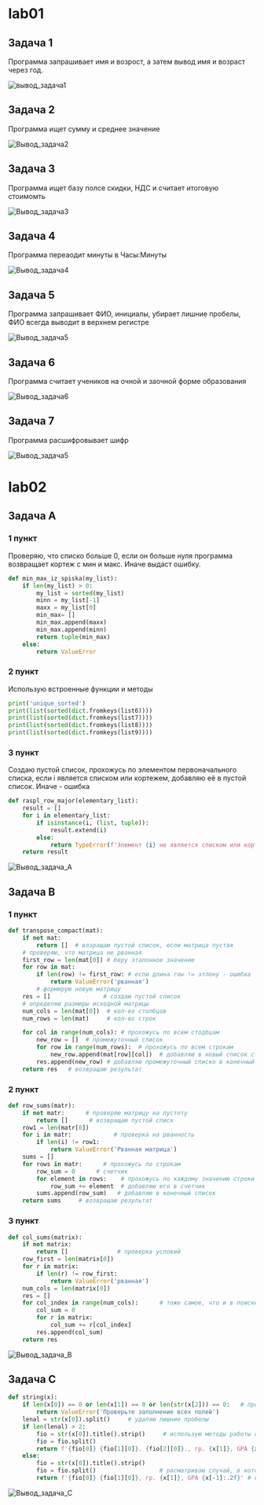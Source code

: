 # lab01

## Задача 1

Программа запрашивает имя и возрост, а затем вывод имя и возраст через год.  

![вывод_задача1](/images/lab01/01.png)

## Задача 2

Программа ищет сумму и среднее значение 

![Вывод_задача2](/images/lab01/02.png)

## Задача 3

Программа ищет базу полсе скидки, НДС и считает итоговую стоимомть 

![Вывод_задача3](/images/lab01/03.png)

## Задача 4

Программа переаодит минуты в Часы:Минуты

![Вывод_задача4](/images/lab01/04.png)

## Задача 5

Программа запрашивает ФИО, инициалы, убирает лишние пробелы, ФИО всегда выводит в верхнем регистре

![Вывод_задача5](/images/lab01/05.png)

## Задача 6

Программа считает учеников на очной и заочной форме образования

![Вывод_задача6](/images/lab01/06.png)

## Задача 7

Программа расшифровывает шифр

![Вывод_задача5](/images/lab01/07.png)


# lab02

## Задача A

### 1 пункт

Проверяю, что списко больше 0, если он больше нуля программа возвращает кортеж с мин и макс. Иначе выдаст ошибку. 


```python
def min_max_iz_spiska(my_list): 
    if len(my_list) > 0:          
        my_list = sorted(my_list)
        minn = my_list[-1]
        maxx = my_list[0]
        min_max= []
        min_max.append(maxx)
        min_max.append(minn)
        return tuple(min_max)
    else:
        return ValueError
```

### 2 пункт

Использую встроенные функции и методы


```python
print('unique_sorted')
print(list(sorted(dict.fromkeys(list6))))
print(list(sorted(dict.fromkeys(list7))))
print(list(sorted(dict.fromkeys(list8))))
print(list(sorted(dict.fromkeys(list9))))
```

### 3 пункт 

Создаю пустой список, прохожусь по элементом первоначального списка, если i является списком или кортежем, добавляю её в пустой список. Иначе - ошибка  


```python
def raspl_row_major(elementary_list):
    result = []
    for i in elementary_list:
        if isinstance(i, (list, tuple)):
            result.extend(i)
        else:
            return TypeError(f'Элемент {i} не является списком или кортежем')
    return result
```

![Вывод_задача_A](/images/lab02/01.png)

## Задача B

### 1 пункт


```python
def transpose_compact(mat):
    if not mat:
        return []  # возращаю пустой список, если матрица пустая
    # проверяю, что матрица не рванная
    first_row = len(mat[0]) # беру эталонное значение 
    for row in mat: 
        if len(row) != first_row: # если длина row != этлону - ошибка 
            return ValueError('рванная')
        # формирую новую матрицу 
    res = []               # создаю пустой список 
    # определяю размеры исходной матрицы 
    num_cols = len(mat[0])  # кол-во столбцов 
    num_rows = len(mat)     # кол-во строк

    for col in range(num_cols): # прохожусь по всем стодбцам 
        new_row = []  # промежуточный список 
        for row in range(num_rows):  # прохожусь по всем строкам 
            new_row.append(mat[row][col])  # добавляю в новый список строки и стобцы 
        res.append(new_row) # добавляю промежуточный списко в конечный 
    return res   # возвращаю результат 
```

### 2 пункт


```python
def row_sums(matr):  
    if not matr:      # проверяю матрицу на пустоту 
        return []      # возвращаю пустой списк 
    row1 = len(matr[0])     
    for i in matr:            # проверка на рванность 
        if len(i) != row1:      
            return ValueError('Рванная матрица')
    sums = []              
    for rows in matr:      # прохожусь по строкам 
        row_sum = 0      # счетчик
        for element in rows:    # прохожусь по каждому значению строки 
            row_sum += element  # добавляю его в счетчик 
        sums.append(row_sum)   # добавляю в конечный список 
    return sums     # возвращаю результат 
```

### 3 пункт 


```python
def col_sums(matrix):
    if not matrix:
        return []              # проверка условий 
    row_first = len(matrix[0])    
    for r in matrix:
        if len(r) != row_first:
            return ValueError('рванная')
    num_cols = len(matrix[0])
    res = []
    for col_index in range(num_cols):      # тоже самое, что и в поиске суммы строки, только наоборот 
        col_sum = 0
        for r in matrix:
            col_sum += r[col_index]
        res.append(col_sum)
    return res
```

![Вывод_задача_B](/images/lab02/02.png)

## Задача C


```python
def string(x):
    if len(x[0]) == 0 or len(x[1]) == 0 or len(str(x[2])) == 0:   # провекра на заполнение всех полей 
        return ValueError('Проверьте заполнение всех полей')
    lenal = str(x[0]).split()     # удаляю лишние пробелы 
    if len(lenal) > 2:
        fio = str(x[0]).title().strip()     # использую методы работы со строками 
        fio = fio.split() 
        return f'{fio[0]} {fio[1][0]}. {fio[2][0]}., гр. {x[1]}, GPA {x[-1]:.2f}'
    else:
        fio = str(x[0]).title().strip()
        fio = fio.split()                  # расматриваю случай, в котором ФИО записаны двумя словами 
        return f'{fio[0]} {fio[1][0]}, гр. {x[1]}, GPA {x[-1]:.2f}' # возвращаю результат 
```

![Вывод_задача_C](/images/lab02/03.png)
